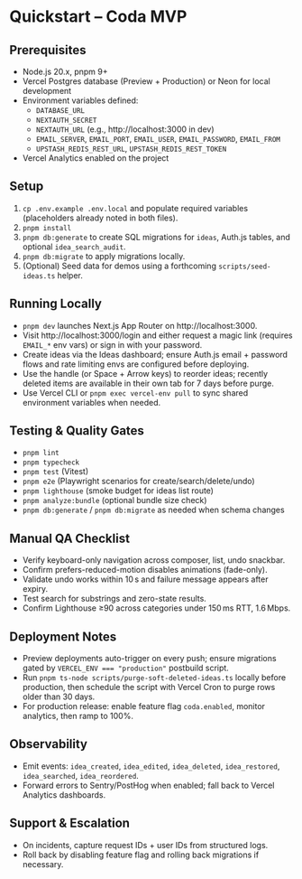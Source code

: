 # Quickstart – Coda MVP

## Prerequisites
- Node.js 20.x, pnpm 9+
- Vercel Postgres database (Preview + Production) or Neon for local development
- Environment variables defined:
  - `DATABASE_URL`
  - `NEXTAUTH_SECRET`
  - `NEXTAUTH_URL` (e.g., http://localhost:3000 in dev)
  - `EMAIL_SERVER`, `EMAIL_PORT`, `EMAIL_USER`, `EMAIL_PASSWORD`, `EMAIL_FROM`
  - `UPSTASH_REDIS_REST_URL`, `UPSTASH_REDIS_REST_TOKEN`
- Vercel Analytics enabled on the project

## Setup
1. `cp .env.example .env.local` and populate required variables (placeholders already noted in both files).
2. `pnpm install`
3. `pnpm db:generate` to create SQL migrations for `ideas`, Auth.js tables, and optional `idea_search_audit`.
4. `pnpm db:migrate` to apply migrations locally.
5. (Optional) Seed data for demos using a forthcoming `scripts/seed-ideas.ts` helper.

## Running Locally
- `pnpm dev` launches Next.js App Router on http://localhost:3000.
- Visit http://localhost:3000/login and either request a magic link (requires `EMAIL_*` env vars) or sign in with your password.
- Create ideas via the Ideas dashboard; ensure Auth.js email + password flows and rate limiting envs are configured before deploying.
- Use the handle (or Space + Arrow keys) to reorder ideas; recently deleted items are available in their own tab for 7 days before purge.
- Use Vercel CLI or `pnpm exec vercel-env pull` to sync shared environment variables when needed.

## Testing & Quality Gates
- `pnpm lint`
- `pnpm typecheck`
- `pnpm test` (Vitest)
- `pnpm e2e` (Playwright scenarios for create/search/delete/undo)
- `pnpm lighthouse` (smoke budget for ideas list route)
- `pnpm analyze:bundle` (optional bundle size check)
- `pnpm db:generate` / `pnpm db:migrate` as needed when schema changes

## Manual QA Checklist
- Verify keyboard-only navigation across composer, list, undo snackbar.
- Confirm prefers-reduced-motion disables animations (fade-only).
- Validate undo works within 10 s and failure message appears after expiry.
- Test search for substrings and zero-state results.
- Confirm Lighthouse ≥90 across categories under 150 ms RTT, 1.6 Mbps.

## Deployment Notes
- Preview deployments auto-trigger on every push; ensure migrations gated by `VERCEL_ENV === "production"` postbuild script.
- Run `pnpm ts-node scripts/purge-soft-deleted-ideas.ts` locally before production, then schedule the script with Vercel Cron to purge rows older than 30 days.
- For production release: enable feature flag `coda.enabled`, monitor analytics, then ramp to 100%.

## Observability
- Emit events: `idea_created`, `idea_edited`, `idea_deleted`, `idea_restored`, `idea_searched`, `idea_reordered`.
- Forward errors to Sentry/PostHog when enabled; fall back to Vercel Analytics dashboards.

## Support & Escalation
- On incidents, capture request IDs + user IDs from structured logs.
- Roll back by disabling feature flag and rolling back migrations if necessary.

